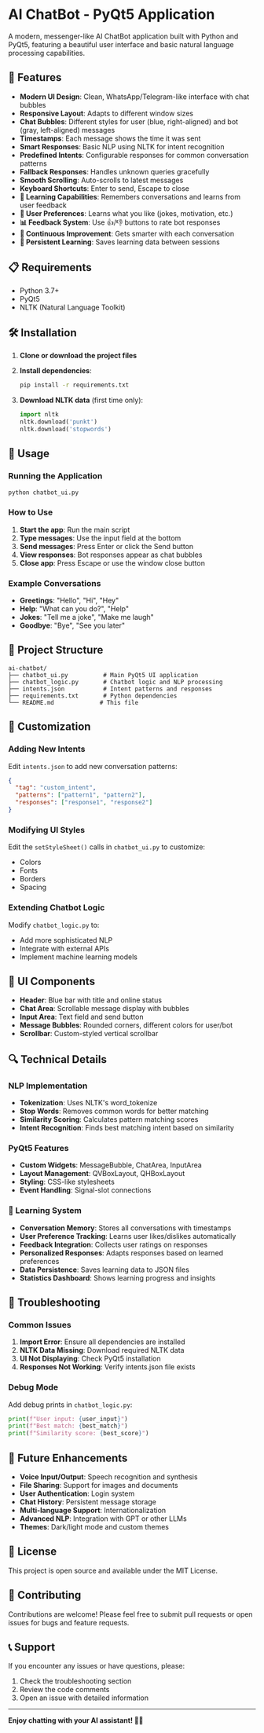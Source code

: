 # AI ChatBot - PyQt5 Application

A modern, messenger-like AI ChatBot application built with Python and PyQt5, featuring a beautiful user interface and basic natural language processing capabilities.

## 🚀 Features

- **Modern UI Design**: Clean, WhatsApp/Telegram-like interface with chat bubbles
- **Responsive Layout**: Adapts to different window sizes
- **Chat Bubbles**: Different styles for user (blue, right-aligned) and bot (gray, left-aligned) messages
- **Timestamps**: Each message shows the time it was sent
- **Smart Responses**: Basic NLP using NLTK for intent recognition
- **Predefined Intents**: Configurable responses for common conversation patterns
- **Fallback Responses**: Handles unknown queries gracefully
- **Smooth Scrolling**: Auto-scrolls to latest messages
- **Keyboard Shortcuts**: Enter to send, Escape to close
- **🤖 Learning Capabilities**: Remembers conversations and learns from user feedback
- **👤 User Preferences**: Learns what you like (jokes, motivation, etc.)
- **📊 Feedback System**: Use 👍/👎 buttons to rate bot responses
- **🔄 Continuous Improvement**: Gets smarter with each conversation
- **💾 Persistent Learning**: Saves learning data between sessions

## 📋 Requirements

- Python 3.7+
- PyQt5
- NLTK (Natural Language Toolkit)

## 🛠️ Installation

1. **Clone or download the project files**

2. **Install dependencies**:
   ```bash
   pip install -r requirements.txt
   ```

3. **Download NLTK data** (first time only):
   ```python
   import nltk
   nltk.download('punkt')
   nltk.download('stopwords')
   ```

## 🚀 Usage

### Running the Application

```bash
python chatbot_ui.py
```

### How to Use

1. **Start the app**: Run the main script
2. **Type messages**: Use the input field at the bottom
3. **Send messages**: Press Enter or click the Send button
4. **View responses**: Bot responses appear as chat bubbles
5. **Close app**: Press Escape or use the window close button

### Example Conversations

- **Greetings**: "Hello", "Hi", "Hey"
- **Help**: "What can you do?", "Help"
- **Jokes**: "Tell me a joke", "Make me laugh"
- **Goodbye**: "Bye", "See you later"

## 📁 Project Structure

```
ai-chatbot/
├── chatbot_ui.py          # Main PyQt5 UI application
├── chatbot_logic.py       # Chatbot logic and NLP processing
├── intents.json           # Intent patterns and responses
├── requirements.txt       # Python dependencies
└── README.md             # This file
```

## 🔧 Customization

### Adding New Intents

Edit `intents.json` to add new conversation patterns:

```json
{
  "tag": "custom_intent",
  "patterns": ["pattern1", "pattern2"],
  "responses": ["response1", "response2"]
}
```

### Modifying UI Styles

Edit the `setStyleSheet()` calls in `chatbot_ui.py` to customize:
- Colors
- Fonts
- Borders
- Spacing

### Extending Chatbot Logic

Modify `chatbot_logic.py` to:
- Add more sophisticated NLP
- Integrate with external APIs
- Implement machine learning models

## 🎨 UI Components

- **Header**: Blue bar with title and online status
- **Chat Area**: Scrollable message display with bubbles
- **Input Area**: Text field and send button
- **Message Bubbles**: Rounded corners, different colors for user/bot
- **Scrollbar**: Custom-styled vertical scrollbar

## 🔍 Technical Details

### NLP Implementation
- **Tokenization**: Uses NLTK's word_tokenize
- **Stop Words**: Removes common words for better matching
- **Similarity Scoring**: Calculates pattern matching scores
- **Intent Recognition**: Finds best matching intent based on similarity

### PyQt5 Features
- **Custom Widgets**: MessageBubble, ChatArea, InputArea
- **Layout Management**: QVBoxLayout, QHBoxLayout
- **Styling**: CSS-like stylesheets
- **Event Handling**: Signal-slot connections

### 🤖 Learning System
- **Conversation Memory**: Stores all conversations with timestamps
- **User Preference Tracking**: Learns user likes/dislikes automatically
- **Feedback Integration**: Collects user ratings on responses
- **Personalized Responses**: Adapts responses based on learned preferences
- **Data Persistence**: Saves learning data to JSON files
- **Statistics Dashboard**: Shows learning progress and insights

## 🐛 Troubleshooting

### Common Issues

1. **Import Error**: Ensure all dependencies are installed
2. **NLTK Data Missing**: Download required NLTK data
3. **UI Not Displaying**: Check PyQt5 installation
4. **Responses Not Working**: Verify intents.json file exists

### Debug Mode

Add debug prints in `chatbot_logic.py`:
```python
print(f"User input: {user_input}")
print(f"Best match: {best_match}")
print(f"Similarity score: {best_score}")
```

## 🚀 Future Enhancements

- **Voice Input/Output**: Speech recognition and synthesis
- **File Sharing**: Support for images and documents
- **User Authentication**: Login system
- **Chat History**: Persistent message storage
- **Multi-language Support**: Internationalization
- **Advanced NLP**: Integration with GPT or other LLMs
- **Themes**: Dark/light mode and custom themes

## 📝 License

This project is open source and available under the MIT License.

## 🤝 Contributing

Contributions are welcome! Please feel free to submit pull requests or open issues for bugs and feature requests.

## 📞 Support

If you encounter any issues or have questions, please:
1. Check the troubleshooting section
2. Review the code comments
3. Open an issue with detailed information

---

**Enjoy chatting with your AI assistant! 🤖💬**
